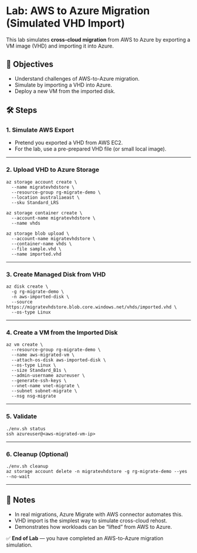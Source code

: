 # Lab: AWS to Azure Migration (Simulated VHD Import)

This lab simulates **cross-cloud migration** from AWS to Azure by exporting a VM image (VHD) and importing it into Azure.

## 🎯 Objectives
- Understand challenges of AWS-to-Azure migration.  
- Simulate by importing a VHD into Azure.  
- Deploy a new VM from the imported disk.  

## 🛠️ Steps

### 1. Simulate AWS Export
- Pretend you exported a VHD from AWS EC2.  
- For the lab, use a pre-prepared VHD file (or small local image).  

---

### 2. Upload VHD to Azure Storage

    az storage account create \
      --name migratevhdstore \
      --resource-group rg-migrate-demo \
      --location australiaeast \
      --sku Standard_LRS

    az storage container create \
      --account-name migratevhdstore \
      --name vhds

    az storage blob upload \
      --account-name migratevhdstore \
      --container-name vhds \
      --file sample.vhd \
      --name imported.vhd

---

### 3. Create Managed Disk from VHD

    az disk create \
      -g rg-migrate-demo \
      -n aws-imported-disk \
      --source https://migratevhdstore.blob.core.windows.net/vhds/imported.vhd \
      --os-type Linux

---

### 4. Create a VM from the Imported Disk

    az vm create \
      --resource-group rg-migrate-demo \
      --name aws-migrated-vm \
      --attach-os-disk aws-imported-disk \
      --os-type Linux \
      --size Standard_B1s \
      --admin-username azureuser \
      --generate-ssh-keys \
      --vnet-name vnet-migrate \
      --subnet subnet-migrate \
      --nsg nsg-migrate

---

### 5. Validate

    ./env.sh status
    ssh azureuser@<aws-migrated-vm-ip>

---

### 6. Cleanup (Optional)

    ./env.sh cleanup
    az storage account delete -n migratevhdstore -g rg-migrate-demo --yes --no-wait

---

## 📘 Notes
- In real migrations, Azure Migrate with AWS connector automates this.  
- VHD import is the simplest way to simulate cross-cloud rehost.  
- Demonstrates how workloads can be “lifted” from AWS to Azure.  

✅ **End of Lab** — you have completed an AWS-to-Azure migration simulation.
